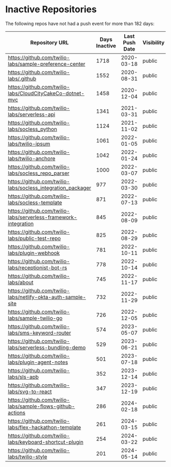 # Inactive Repositories

The following repos have not had a push event for more than 182 days:

| Repository URL | Days Inactive | Last Push Date | Visibility |
| --- | --- | --- | --- |
| https://github.com/twilio-labs/sample-preference-center | 1718 | 2020-03-18 | public |
| https://github.com/twilio-labs/.github | 1552 | 2020-08-31 | public |
| https://github.com/twilio-labs/CloudCityCakeCo-dotnet-mvc | 1458 | 2020-12-04 | public |
| https://github.com/twilio-labs/serverless-api | 1341 | 2021-03-31 | public |
| https://github.com/twilio-labs/socless_python | 1124 | 2021-11-02 | public |
| https://github.com/twilio-labs/twilio-ipsum | 1061 | 2022-01-05 | public |
| https://github.com/twilio-labs/twilio-anchore | 1042 | 2022-01-24 | public |
| https://github.com/twilio-labs/socless_repo_parser | 1000 | 2022-03-07 | public |
| https://github.com/twilio-labs/socless_integration_packager | 977 | 2022-03-30 | public |
| https://github.com/twilio-labs/socless-template | 871 | 2022-07-13 | public |
| https://github.com/twilio-labs/serverless-framework-integration | 845 | 2022-08-09 | public |
| https://github.com/twilio-labs/public-test-repo | 825 | 2022-08-29 | public |
| https://github.com/twilio-labs/plugin-webhook | 781 | 2022-10-11 | public |
| https://github.com/twilio-labs/receptionist-bot-rs | 778 | 2022-10-14 | public |
| https://github.com/twilio-labs/about | 745 | 2022-11-17 | public |
| https://github.com/twilio-labs/netlify-okta-auth-sample-site | 732 | 2022-11-29 | public |
| https://github.com/twilio-labs/sample-twilio-go | 726 | 2022-12-05 | public |
| https://github.com/twilio-labs/sms-keyword-router | 574 | 2023-05-07 | public |
| https://github.com/twilio-labs/serverless-bundling-demo | 529 | 2023-06-21 | public |
| https://github.com/twilio-labs/plugin-agent-notes | 501 | 2023-07-18 | public |
| https://github.com/twilio-labs/sls-apb | 352 | 2023-12-14 | public |
| https://github.com/twilio-labs/svg-to-react | 347 | 2023-12-19 | public |
| https://github.com/twilio-labs/sample-flows-github-actions | 286 | 2024-02-18 | public |
| https://github.com/twilio-labs/flex-hackathon-template | 261 | 2024-03-15 | public |
| https://github.com/twilio-labs/keyboard-shortcut-plugin | 254 | 2024-03-22 | public |
| https://github.com/twilio-labs/twilio-style | 201 | 2024-05-14 | public |
